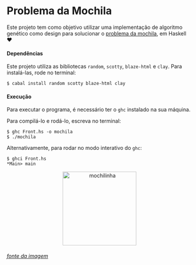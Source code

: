 # Problema da Mochila
Este projeto tem como objetivo utilizar uma implementação de algoritmo genético como design para solucionar o [problema da mochila](https://pt.wikipedia.org/wiki/Problema_da_mochila), em Haskell :heart:

#### Dependências

Este projeto utiliza as bibliotecas `random`, `scotty`, `blaze-html` e `clay`. Para instalá-las, rode no terminal:

```
$ cabal install random scotty blaze-html clay
```

#### Execução

Para executar o programa, é necessário ter o `ghc` instalado na sua máquina.

Para compilá-lo e rodá-lo, escreva no terminal:

```
$ ghc Front.hs -o mochila
$ ./mochila
```

Alternativamente, para rodar no modo interativo do `ghc`:

```
$ ghci Front.hs
*Main> main
```

<p align="center">
  <img src="https://i.imgur.com/xd2jYkZ.png" alt="mochilinha" height="200"/>
</p>

###### [fonte da imagem](https://pt.pngtree.com/freepng/cartoon-pink-satchel_3312232.html)
